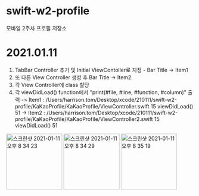 # swift-w2-profile
모바일 2주차 프로필 저장소

# 2021.01.11
1. TabBar Controller 추가 및 Initial ViewContoller로 지정 - Bar Title -> Item1
2. 또 다른 View Controller 생성 후 Bar Title -> Item2
3. 각 View Controller에 class 할당
4. 각 viewDidLoad() function에서 "print(#file, #line, #function, #column)" 출력
	-> Item1 : /Users/harrison.tom/Desktop/xcode/210111/swift-w2-profile/KaKaoProfile/KaKaoProfile/ViewController.swift 15 viewDidLoad() 51
	-> Item2 : /Users/harrison.tom/Desktop/xcode/210111/swift-w2-profile/KaKaoProfile/KaKaoProfile/ViewController2.swift 15 viewDidLoad() 51
	
	
	
<img width="150" alt="스크린샷 2021-01-11 오후 8 34 23" src="https://user-images.githubusercontent.com/59315024/104179054-9e99e480-544e-11eb-997b-6f2befaca64e.png">
<img width="150" alt="스크린샷 2021-01-11 오후 8 34 29" src="https://user-images.githubusercontent.com/59315024/104179063-a0fc3e80-544e-11eb-9636-dfdaf22913f2.png">
<img width="150" alt="스크린샷 2021-01-11 오후 8 35 19" src="https://user-images.githubusercontent.com/59315024/104179066-a194d500-544e-11eb-8fb6-e75ab5fa347a.png">

